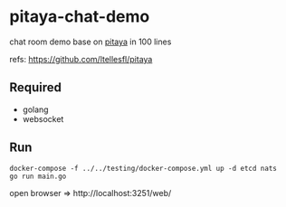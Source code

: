 # pitaya-chat-demo
chat room demo base on [pitaya](https://github.com/ltellesfl/pitaya) in 100 lines

refs: https://github.com/ltellesfl/pitaya

## Required
- golang
- websocket

## Run
```
docker-compose -f ../../testing/docker-compose.yml up -d etcd nats
go run main.go
```

open browser => http://localhost:3251/web/
